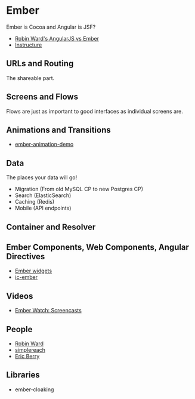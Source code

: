 # Ember

Ember is Cocoa and Angular is JSF?

* [Robin Ward's AngularJS vs Ember](http://eviltrout.com/2013/06/15/ember-vs-angular.html)
* [Instructure](http://instructure.github.io/blog/)

## URLs and Routing

The shareable part.

## Screens and Flows

Flows are just as important to good interfaces as individual screens are.

## Animations and Transitions

* [ember-animation-demo](https://github.com/ef4/ember-animation-demo)

## Data

The places your data will go!

* Migration (From old MySQL CP to new Postgres CP)
* Search (ElasticSearch)
* Caching (Redis)
* Mobile (API endpoints)

## Container and Resolver




## Ember Components, Web Components, Angular Directives

* [Ember widgets](http://addepar.github.io/#/ember-widgets/overview)
* [ic-ember](http://instructure.github.io/ic-ember/)

## Videos

* [Ember Watch: Screencasts](http://emberwatch.com/screencasts.html)

## People

* [Robin Ward](http://eviltrout.com/)
* [simplereach](http://www.simplereach.com/blog/)
* [Eric Berry](http://coderberry.me/)

## Libraries

* ember-cloaking